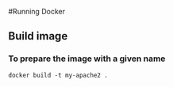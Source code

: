 #Running Docker

## Build image

### To prepare the image with a given name

``` docker build -t my-apache2 . ```
